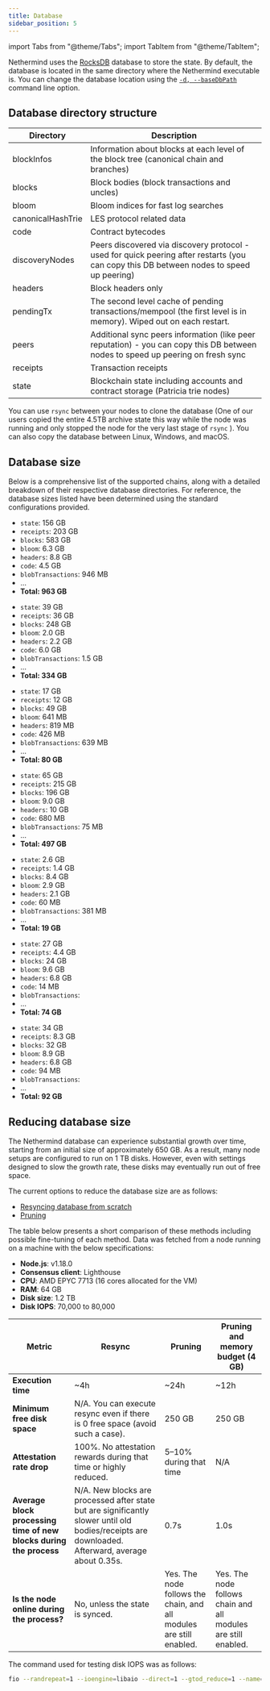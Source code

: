 ```yaml
---
title: Database
sidebar_position: 5
---
```


import Tabs from "@theme/Tabs";
import TabItem from "@theme/TabItem";

Nethermind uses the [RocksDB](https://rocksdb.org) database to store the state. By default, the database is located in the
same directory where the Nethermind executable is. You can change the database location using the [`-d, --baseDbPath`](configuration.md#basic-options) command line option.

## Database directory structure

| Directory         | Description |
| -                 | - |
| blockInfos        | Information about blocks at each level of the block tree (canonical chain and branches) |
| blocks            | Block bodies (block transactions and uncles) |
| bloom             | Bloom indices for fast log searches |
| canonicalHashTrie | LES protocol related data |
| code              | Contract bytecodes |
| discoveryNodes    | Peers discovered via discovery protocol - used for quick peering after restarts (you can copy this DB between nodes to speed up peering) |
| headers           | Block headers only |
| pendingTx         | The second level cache of pending transactions/mempool (the first level is in memory). Wiped out on each restart. |
| peers             | Additional sync peers information (like peer reputation) - you can copy this DB between nodes to speed up peering on fresh sync |
| receipts          | Transaction receipts |
| state             | Blockchain state including accounts and contract storage (Patricia trie nodes) |

You can use `rsync` between your nodes to clone the database (One of our users copied the entire 4.5TB archive state this
way while the node was running and only stopped the node for the very last stage of `rsync` ). You can also copy
the database between Linux, Windows, and macOS.

## Database size

Below is a comprehensive list of the supported chains, along with a detailed breakdown of their respective database directories. For reference, the database sizes listed have been determined using the standard configurations provided.

<!--[start autogen]-->

<Tabs>
<TabItem value="mainnet" label="Mainnet">

- `state`: 156 GB
- `receipts`: 203 GB
- `blocks`: 583 GB
- `bloom`: 6.3 GB
- `headers`: 8.8 GB
- `code`: 4.5 GB
- `blobTransactions`: 946 MB
- ...
- **Total: 963 GB**

</TabItem>
<TabItem value="sepolia" label="Sepolia">

- `state`: 39 GB
- `receipts`: 36 GB
- `blocks`: 248 GB
- `bloom`: 2.0 GB
- `headers`: 2.2 GB
- `code`: 6.0 GB
- `blobTransactions`: 1.5 GB
- ...
- **Total: 334 GB**

</TabItem>
<TabItem value="holesky" label="Holesky">

- `state`: 17 GB
- `receipts`: 12 GB
- `blocks`: 49 GB
- `bloom`: 641 MB
- `headers`: 819 MB
- `code`: 426 MB
- `blobTransactions`: 639 MB
- ...
- **Total: 80 GB**

</TabItem>
<TabItem value="gnosis" label="Gnosis">

- `state`: 65 GB
- `receipts`: 215 GB
- `blocks`: 196 GB
- `bloom`: 9.0 GB
- `headers`: 10 GB
- `code`: 680 MB
- `blobTransactions`: 75 MB
- ...
- **Total: 497 GB**

</TabItem>
<TabItem value="chiado" label="Chiado">

- `state`: 2.6 GB
- `receipts`: 1.4 GB
- `blocks`: 8.4 GB
- `bloom`: 2.9 GB
- `headers`: 2.1 GB
- `code`: 60 MB
- `blobTransactions`: 381 MB
- ...
- **Total: 19 GB**

</TabItem>
<TabItem value="energyweb" label="Energyweb">

- `state`: 27 GB
- `receipts`: 4.4 GB
- `blocks`: 24 GB
- `bloom`: 9.6 GB
- `headers`: 6.8 GB
- `code`: 14 MB
- `blobTransactions`: 
- ...
- **Total: 74 GB**

</TabItem>
<TabItem value="volta" label="Volta">

- `state`: 34 GB
- `receipts`: 8.3 GB
- `blocks`: 32 GB
- `bloom`: 8.9 GB
- `headers`: 6.8 GB
- `code`: 94 MB
- `blobTransactions`: 
- ...
- **Total: 92 GB**

</TabItem>
</Tabs>

<!--[end autogen]-->

## Reducing database size

The Nethermind database can experience substantial growth over time, starting from an initial size of approximately 650
GB. As a result, many node setups are configured to run on 1 TB disks. However, even with settings
designed to slow the growth rate, these disks may eventually run out of free space.

The current options to reduce the database size are as follows:

- [Resyncing database from scratch](sync.md#resync-a-node-from-scratch)
- [Pruning](pruning.md)

The table below presents a short comparison of these methods including possible fine-tuning of each method. Data was
fetched from a node running on a machine with the below specifications:

- **Node.js**: v1.18.0
- **Consensus client**: Lighthouse
- **CPU**: AMD EPYC 7713 (16 cores allocated for the VM)
- **RAM**: 64 GB
- **Disk size**: 1.2 TB
- **Disk IOPS**: 70,000 to 80,000

| Metric | Resync | Pruning | Pruning and memory budget (4 GB) |
| - | - | - | - |
| **Execution time** | ~4h | ~24h | ~12h |
| **Minimum free disk space** | N/A. You can execute resync even if there is 0 free space (avoid such a case). | 250 GB | 250 GB |
| **Attestation rate drop** | 100%. No attestation rewards during that time or highly reduced. | 5–10% during that time | N/A |
| **Average block processing time of new blocks during the process** | N/A. New blocks are processed after state but are significantly slower until old bodies/receipts are downloaded. Afterward, average about 0.35s. | 0.7s | 1.0s |
| **Is the node online during the process?** | No, unless the state is synced. | Yes. The node follows the chain, and all modules are still enabled. | Yes. The node follows chain and all modules are still enabled. |

The command used for testing disk IOPS was as follows:

```bash
fio --randrepeat=1 --ioengine=libaio --direct=1 --gtod_reduce=1 --name=test --filename=test --bs=4k --iodepth=64 --size=4G --readwrite=randrw
```
